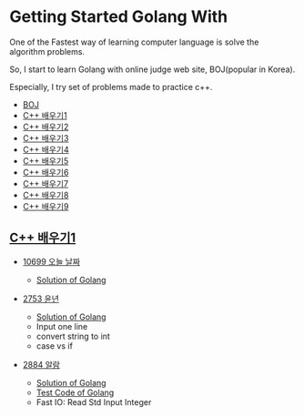 # Getting Started Golang With 

One of the Fastest way of learning computer language is solve the algorithm problems.

So, I start to learn Golang with online judge web site, BOJ(popular in Korea).

Especially, I try set of problems made to practice c++.

- [BOJ](https://www.acmicpc.net/)
- [C++ 배우기1](https://www.acmicpc.net/workbook/view/566)
- [C++ 배우기2](https://www.acmicpc.net/workbook/view/567)
- [C++ 배우기3](https://www.acmicpc.net/workbook/view/568)
- [C++ 배우기4](https://www.acmicpc.net/workbook/view/569)
- [C++ 배우기5](https://www.acmicpc.net/workbook/view/570)
- [C++ 배우기6](https://www.acmicpc.net/workbook/view/571)
- [C++ 배우기7](https://www.acmicpc.net/workbook/view/598)
- [C++ 배우기8](https://www.acmicpc.net/workbook/view/617)
- [C++ 배우기9](https://www.acmicpc.net/workbook/view/637)

## [C++ 배우기1](https://www.acmicpc.net/workbook/view/566)

- [10699 오늘 날짜](https://www.acmicpc.net/problem/10699)
    - [Solution of Golang](codes/10699.go)

- [2753 윤년](https://www.acmicpc.net/problem/2753)
    - [Solution of Golang](codes/2753.go)
    - Input one line
    - convert string to int
    - case vs if

- [2884 알람](https://www.acmicpc.net/problem/2884)
    - [Solution of Golang](codes/2884.go)
    - [Test Code of Golang](codes/2884_test.go)
    - Fast IO: Read Std Input Integer